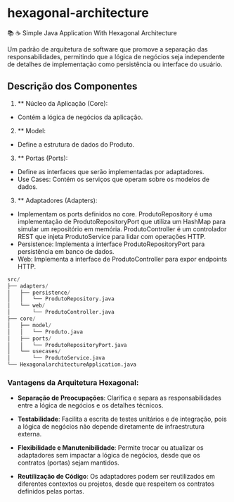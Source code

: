 # hexagonal-architecture
📚 ☕️ Simple Java Application With Hexagonal Architecture

Um padrão de arquitetura de software que promove a separação das responsabilidades, permitindo que a lógica de negócios seja independente de detalhes de implementação como persistência ou interface do usuário.

## Descrição dos Componentes

1. ** Núcleo da Aplicação (Core): </br>
- Contém a lógica de negócios da aplicação. </br>
2. ** Model: </br>
- Define a estrutura de dados do Produto. </br>
3. ** Portas (Ports):</br>
- Define as interfaces que serão implementadas por adaptadores. </br>
- Use Cases: Contém os serviços que operam sobre os modelos de dados. </br>
3. ** Adaptadores (Adapters): </br>
- Implementam os ports definidos no core. ProdutoRepository é uma implementação de ProdutoRepositoryPort que utiliza um HashMap para simular um repositório em memória. ProdutoController é um controlador REST que injeta ProdutoService para lidar com operações HTTP. </br>
- Persistence: Implementa a interface ProdutoRepositoryPort para persistência em banco de dados. </br>
- Web: Implementa a interface de ProdutoController para expor endpoints HTTP. </br>


```python
src/
├── adapters/
│   ├── persistence/
│   │   └── ProdutoRepository.java
│   └── web/
│       └── ProdutoController.java
├── core/
│   ├── model/
│   │   └── Produto.java
│   ├── ports/
│   │   └── ProdutoRepositoryPort.java
│   └── usecases/
│       └── ProdutoService.java
└── HexagonalarchitectureApplication.java
```

### Vantagens da Arquitetura Hexagonal:

- **Separação de Preocupações**: Clarifica e separa as responsabilidades entre a lógica de negócios e os detalhes técnicos.
  
- **Testabilidade**: Facilita a escrita de testes unitários e de integração, pois a lógica de negócios não depende diretamente de infraestrutura externa.

- **Flexibilidade e Manutenibilidade**: Permite trocar ou atualizar os adaptadores sem impactar a lógica de negócios, desde que os contratos (portas) sejam mantidos.

- **Reutilização de Código**: Os adaptadores podem ser reutilizados em diferentes contextos ou projetos, desde que respeitem os contratos definidos pelas portas.
